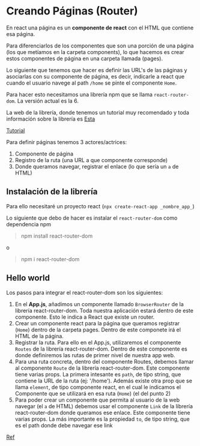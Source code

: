 # Creando Páginas (Router)

En react una página es un **componente de react** con el HTML que contiene esa página.

Para diferenciarlos de los componentes que son una porción de una página (los que metíamos en la carpeta components), lo que hacemos es crear estos componentes de página en una carpeta llamada (pages).

Lo siguiente que tenemos que hacer es definir las URL's de las páginas y asociarlas con su componente de página, es decir, indicarle a react que cuando el usuario navege al path `/home` se pinte el componente `Home`.

Para hacer esto necesitamos una librería npm que se llama `react-router-dom`. La versión actual es la 6.

La web de la librería, donde tenemos un tutorial muy recomendado y toda información sobre la librería es [Esta](https://reactrouter.com/)

[Tutorial](https://reactrouter.com/docs/en/v6/getting-started/tutorial)

Para definir páginas tenemos 3 actores/actrices:

1. Componente de página
2. Registro de la ruta (una URL a que componente corresponde)
3. Donde queramos navegar, registrar el enlace (lo que sería un `a` de HTML)

## Instalación de la librería

Para ello necesitaré un proyecto react (`npx create-react-app _nombre_app_`)

Lo siguiente que debo de hacer es instalar el `react-router-dom` como dependencia npm

> npm install react-router-dom

o

> npm i react-router-dom

## Hello world

Los pasos para integrar el react-router-dom son los siguientes:

1. En el **App.js**, añadimos un componente llamado `BrowserRouter` de la librería react-router-dom. Toda nuestra aplicación estará dentro de este componente. Esto le indica a React que existe un router.
2. Crear un componente react para la página que queramos registrar (`Home`) dentro de la carpeta pages. Dentro de este componete irá el HTML de la página.
3. Registrar la ruta. Para ello en el App.js, utilizaremos el componente `Routes` de la librería react-router-dom. Dentro de este componente es donde definiremos las rutas de primer nivel de nuestra app web.
4. Para una ruta concreta, dentro del componente Routes, debemos llamar al componente `Route` de la librería react-router-dom. Este componente tiene varias props. La primera intesante es `path`, de tipo string, que contiene la URL de la ruta (ej: '/home'). Además existe otra prop que se llama `element`, de tipo componente react, en el cual le indicamos el Componente que se utilizará en esa ruta (`Home`) (el del punto 2)
5. Para poder crear un componente que permita al usuario de la web navegar (el `a` de HTML) debemos usar el componente `Link` de la librería react-router-dom donde queramos ese enlace. Este componente tiene varias props. La más importante es la propiedad `to`, de tipo string, que es el path donde debe navegar ese link

[Ref](https://reactrouter.com/docs/en/v6/getting-started/installation#create-react-app)

